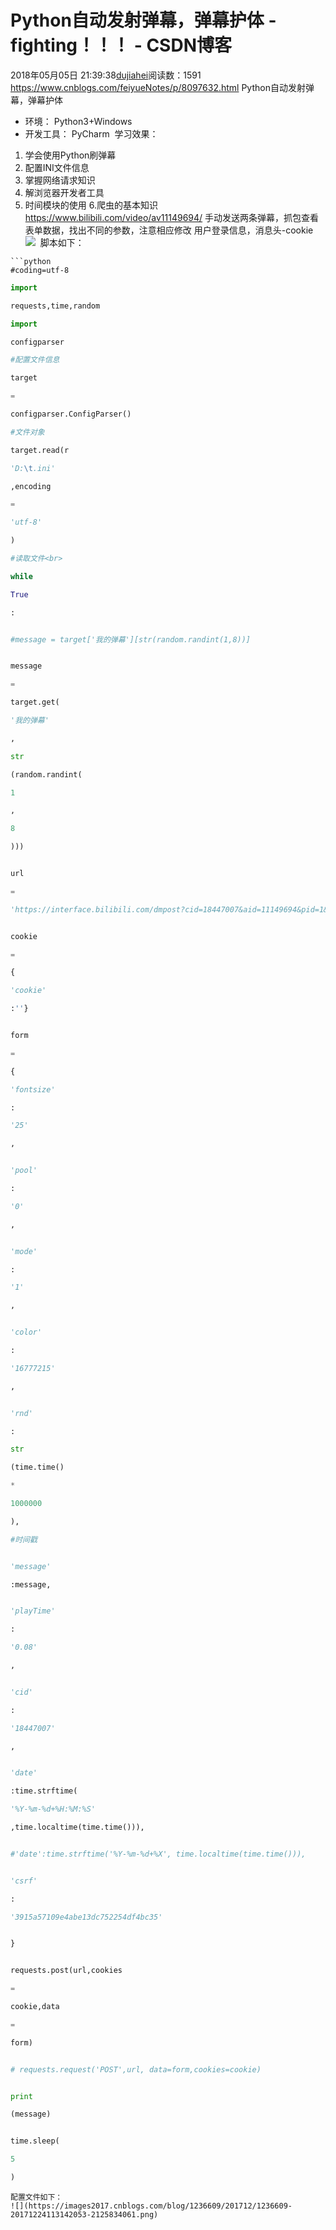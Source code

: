# Python自动发射弹幕，弹幕护体 - fighting！！！ - CSDN博客
2018年05月05日 21:39:38[dujiahei](https://me.csdn.net/dujiahei)阅读数：1591
https://www.cnblogs.com/feiyueNotes/p/8097632.html
Python自动发射弹幕，弹幕护体
- 环境： Python3+Windows
- 开发工具： PyCharm 
学习效果：
1. 学会使用Python刷弹幕
2. 配置INI文件信息
3. 掌握网络请求知识
4. 解浏览器开发者工具
5. 时间模块的使用
6.爬虫的基本知识
https://www.bilibili.com/video/av11149694/
手动发送两条弹幕，抓包查看表单数据，找出不同的参数，注意相应修改
用户登录信息，消息头-cookie
![](https://images2017.cnblogs.com/blog/1236609/201712/1236609-20171224112033381-1852110736.png)
 脚本如下：
```
```python
#coding=utf-8
```
```python
import
```
```python
requests,time,random
```
```python
import
```
```python
configparser
```
```python
#配置文件信息
```
```python
target
```
```python
=
```
```python
configparser.ConfigParser()
```
```python
#文件对象
```
```python
target.read(r
```
```python
'D:\t.ini'
```
```python
,encoding
```
```python
=
```
```python
'utf-8'
```
```python
)
```
```python
#读取文件<br>
```
```python
while
```
```python
True
```
```python
:
```
```python
```
```python
#message = target['我的弹幕'][str(random.randint(1,8))]
```
```python
```
```python
message
```
```python
=
```
```python
target.get(
```
```python
'我的弹幕'
```
```python
,
```
```python
str
```
```python
(random.randint(
```
```python
1
```
```python
,
```
```python
8
```
```python
)))
```
```python
```
```python
url
```
```python
=
```
```python
'https://interface.bilibili.com/dmpost?cid=18447007&aid=11149694&pid=1&ct=1'
```
```python
```
```python
cookie
```
```python
=
```
```python
{
```
```python
'cookie'
```
```python
:''}
```
```python
```
```python
form
```
```python
=
```
```python
{
```
```python
'fontsize'
```
```python
:
```
```python
'25'
```
```python
,
```
```python
```
```python
'pool'
```
```python
:
```
```python
'0'
```
```python
,
```
```python
```
```python
'mode'
```
```python
:
```
```python
'1'
```
```python
,
```
```python
```
```python
'color'
```
```python
:
```
```python
'16777215'
```
```python
,
```
```python
```
```python
'rnd'
```
```python
:
```
```python
str
```
```python
(time.time()
```
```python
*
```
```python
1000000
```
```python
),
```
```python
#时间戳
```
```python
```
```python
'message'
```
```python
:message,
```
```python
```
```python
'playTime'
```
```python
:
```
```python
'0.08'
```
```python
,
```
```python
```
```python
'cid'
```
```python
:
```
```python
'18447007'
```
```python
,
```
```python
```
```python
'date'
```
```python
:time.strftime(
```
```python
'%Y-%m-%d+%H:%M:%S'
```
```python
,time.localtime(time.time())),
```
```python
```
```python
#'date':time.strftime('%Y-%m-%d+%X', time.localtime(time.time())),
```
```python
```
```python
'csrf'
```
```python
:
```
```python
'3915a57109e4abe13dc752254df4bc35'
```
```python
```
```python
}
```
```python
```
```python
requests.post(url,cookies
```
```python
=
```
```python
cookie,data
```
```python
=
```
```python
form)
```
```python
```
```python
# requests.request('POST',url, data=form,cookies=cookie)
```
```python
```
```python
print
```
```python
(message)
```
```python
```
```python
time.sleep(
```
```python
5
```
```python
)
```
```
配置文件如下：　
![](https://images2017.cnblogs.com/blog/1236609/201712/1236609-20171224113142053-2125834061.png)
